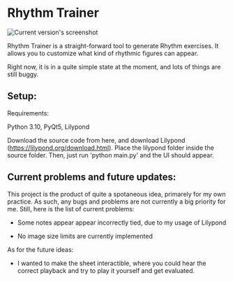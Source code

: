 # Rhythm Trainer

![Current version's screenshot](https://i.imgur.com/XxYK2ZV.png)

Rhythm Trainer is a straight-forward tool to generate Rhythm exercises. It allows you to customize what kind of rhythmic figures can appear.

Right now, it is in a quite simple state at the moment, and lots of things are still buggy.

## Setup:

Requirements:


Python 3.10, PyQt5, Lilypond



Download the source code from here, and download Lilypond (https://lilypond.org/download.html). Place the lilypond folder inside the source folder.
Then, just run 'python main.py' and the UI should appear.


## Current problems and future updates:


This project is the product of quite a spotaneous idea, primarely for my own practice. As such, any bugs and problems are not currently a big priority for me. 
Still, here is the list of current problems:


- Some notes appear appear incorrectly tied, due to my usage of Lilypond


- No image size limits are currently implemented


As for the future ideas:

- I wanted to make the sheet interactible, where you could hear the correct playback and try to play it yourself and get evaluated.